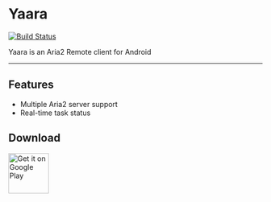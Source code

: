 # Yaara #
[![Build Status](https://travis-ci.org/Mlieou/yaara.svg?branch=develop)](https://travis-ci.org/Mlieou/yaara)

Yaara is an Aria2 Remote client for Android

---

## Features
- Multiple Aria2 server support
- Real-time task status

## Download
[<img src="https://play.google.com/intl/en_us/badges/images/generic/en_badge_web_generic.png" alt="Get it on Google Play" height="80">](https://play.google.com/store/apps/details?id=com.mlieou.yaara)
